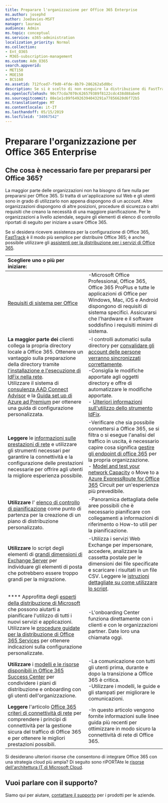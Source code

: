 ```yaml
---
title: Preparare l'organizzazione per Office 365 Enterprise
ms.author: josephd
author: JoeDavies-MSFT
manager: laurawi
audience: Admin
ms.topic: conceptual
ms.service: o365-administration
localization_priority: Normal
ms.collection:
- Ent_O365
- M365-subscription-management
ms.custom: Adm_O365
search.appverid:
- MET150
- MOE150
- BCS160
ms.assetid: 712fced7-f9d0-4fde-8b79-286262a5d0bc
description: Se si è scelto di non eseguire la distribuzione di FastTrack e non si trovano le informazioni necessarie nei passaggi di distribuzione di base, questo è il punto di partenza.
ms.openlocfilehash: 90cf7cda7070c626579389f8122cdc438d88abe0
ms.sourcegitcommit: 08e1e1c09f64926394043291a77856620d6f72b5
ms.translationtype: MT
ms.contentlocale: it-IT
ms.lasthandoff: 05/15/2019
ms.locfileid: "34067542"
---
```

# <a name="get-your-organization-ready-for-office-365-enterprise"></a>Preparare l'organizzazione per Office 365 Enterprise

## <a name="what-do-you-need-to-do-to-get-ready-for-office-365"></a>Che cosa è necessario fare per prepararsi per Office 365?

La maggior parte delle organizzazioni non ha bisogno di fare nulla per prepararsi per Office 365. Si tratta di un'applicazione sul Web e gli utenti sono in grado di utilizzarlo non appena dispongono di un account. Altre organizzazioni dispongono di altre posizioni, procedure di sicurezza o altri requisiti che creano la necessità di una maggiore pianificazione. Per le organizzazioni a livello aziendale, seguire gli elementi di elenco di controllo riportati di seguito per iniziare a usare Office 365.
  
Se si desidera ricevere assistenza per la configurazione di Office 365, [FastTrack](https://fasttrack.microsoft.com/office) è il modo più semplice per distribuire Office 365; è anche possibile utilizzare gli [assistenti per la distribuzione per i servizi di Office 365](deployment-advisors-for-office-365.md).
  
|**Scegliere uno o più per iniziare:**||
|:-----|:-----|
| [Requisiti di sistema per Office](https://products.office.com/office-system-requirements) |-Microsoft Office Professional, Office 365, Office 365 ProPlus e tutte le applicazioni di Office per Windows, Mac, iOS e Android dispongono di requisiti di sistema specifici. Assicurarsi che l'hardware e il software soddisfino i requisiti minimi di sistema.|
|**La maggior parte dei** clienti collega la propria directory locale a Office 365. Ottenere un vantaggio sulla preparazione della directory tramite [l'installazione e l'esecuzione di IdFix nella rete](https://www.microsoft.com/download/details.aspx?id=36832). <br> Utilizzare il sistema di [consulenza AAD Connect Advisor](https://aka.ms/aadconnectpwsync) e la [Guida set up di Azure ad Premium](https://aka.ms/aadpguidance) per ottenere una guida di configurazione personalizzata. <br> |-I controlli automatici sulla directory per [convalidare gli account delle persone verranno sincronizzati correttamente](https://support.office.com/article/Prepare-to-provision-users-through-directory-synchronization-to-Office-365-01920974-9e6f-4331-a370-13aea4e82b3e). <br> -Consiglia le modifiche apportate agli oggetti directory e offre di automatizzare le modifiche apportate. <br> - [Ulteriori informazioni sull'utilizzo dello strumento IdFix](prepare-directory-attributes-for-synch-with-idfix.md). |
|**Leggere** le [informazioni sulle prestazioni di rete](https://aka.ms/tune) e utilizzare gli strumenti necessari per garantire la connettività e la configurazione delle prestazioni necessarie per offrire agli utenti la migliore esperienza possibile.  <br> | -Verificare che sia possibile connettersi a Office 365, se si filtra o si esegue l'analisi del traffico in uscita, è necessario capire cosa significa [gestire gli endpoint di office 365](https://support.office.com/article/Managing-Office-365-endpoints-99cab9d4-ef59-4207-9f2b-3728eb46bf9a) per la propria organizzazione.  <br>  - [Model and test your network Capacity](https://support.office.com/article/Network-and-migration-planning-for-Office-365-f5ee6c33-bcd7-4b0b-b0f8-dc1d9fb8d132) o Move to a [Azure ExpressRoute for Office 365](https://support.office.com/article/Azure-ExpressRoute-for-Office-365-6d2534a2-c19c-4a99-be5e-33a0cee5d3bd) Circuit per un'esperienza più prevedibile.   |
|**Utilizzare** l' [elenco di controllo di pianificazione](https://support.office.com/article/Deployment-planning-checklist-for-Office-365-5fa4f6ef-35ad-4840-91c1-4834df3df5a0) come punto di partenza per la creazione di un piano di distribuzione personalizzato.  <br> | -Panoramica dettagliata delle aree possibili che è necessario pianificare con collegamenti a informazioni di riferimento o How-to utili per la pianificazione. |
|**Utilizzare** lo script degli elementi di [grandi dimensioni di Exchange Server](https://gallery.technet.microsoft.com/Exchange-Server-Large-Item-b9546cc6) per individuare gli elementi di posta che potrebbero essere troppo grandi per la migrazione.  <br> | -Utilizza i servizi Web Exchange per impersonare, accedere, analizzare la cassetta postale per le dimensioni dei file specificate e scaricare i risultati in un file CSV. Leggere le [istruzioni dettagliate su come utilizzare lo script](https://blogs.technet.com/b/mikehall/archive/2013/06/27/large-mail-item-script.aspx). |
|**** Approfitta degli [esperti della distribuzione di Microsoft](https://go.microsoft.com/fwlink/?LinkId=517115) che possono aiutarti a pianificare l'utilizzo di tutti i nuovi servizi e applicazioni.  <br> Utilizzare le [procedure guidate per la distribuzione di Office 365 Services](https://support.office.com/article/Deployment-wizards-for-Office-365-services-165f46e8-3533-4d76-be57-97f81ebd40f2) per ottenere indicazioni sulla configurazione personalizzate.  <br> | -L'onboarding Center funziona direttamente con i clienti e con le organizzazioni partner. Date loro una chiamata oggi. |
|**Utilizzare** i [modelli e le risorse disponibili in Office 365 Success Center](https://www.microsoft.com/fasttrack/resources) per condividere i piani di distribuzione e onboarding con gli utenti dell'organizzazione.  <br> | -La comunicazione con tutti gli utenti prima, durante e dopo la transizione a Office 365 è critica.  <br> -Utilizzare i modelli, le guide e gli stampati per migliorare le comunicazioni. |
|**Leggere** l'articolo [Office 365 criteri di connettività di rete](https://aka.ms/o365networkingprinciples) per comprendere i principi di connettività per la gestione sicura del traffico di Office 365 e per ottenere le migliori prestazioni possibili.  <br> | -In questo articolo vengono fornite informazioni sulle linee guida più recenti per ottimizzare in modo sicuro la connettività di rete di Office 365. |
   
Si desiderano ulteriori risorse che consentono di integrare Office 365 con una strategia cloud più ampia? Di seguito sono riPORTAte le [risorse dell'architettura IT di Microsoft Cloud](https://docs.microsoft.com/en-us/office365/enterprise/microsoft-cloud-it-architecture-resources).
  
## <a name="want-to-talk-with-support"></a>Vuoi parlare con il supporto?

Siamo qui per aiutare, [contattare il supporto](https://support.office.com/article/32a17ca7-6fa0-4870-8a8d-e25ba4ccfd4b) per i prodotti per le aziende.
